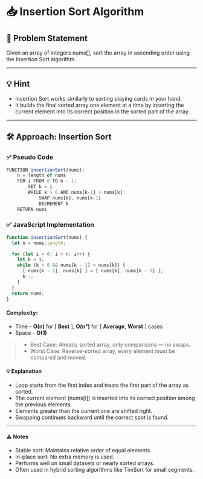 # 📥 Insertion Sort Algorithm

## 🧩 Problem Statement
Given an array of integers nums[], sort the array in ascending order using the Insertion Sort algorithm.

---

## 💡 Hint
- Insertion Sort works similarly to sorting playing cards in your hand.
- It builds the final sorted array one element at a time by inserting the current element into its correct position in the sorted part of the array.

---

## 🛠️ Approach: Insertion Sort

### ✅ Pseudo Code
```js
FUNCTION insertionSort(nums):
    n = length of nums
    FOR i FROM 0 TO n - 1:
        SET k = i
        WHILE k > 0 AND nums[k-1] > nums[k]:
            SWAP nums[k], nums[k-1]
            DECREMENT k
    RETURN nums
```
### ✅ JavaScript Implementation
```js
function insertionSort(nums) {
  let n = nums.length;

  for (let i = 0; i < n; i++) {
    let k = i;
    while (k > 0 && nums[k - 1] > nums[k]) {
      [ nums[k - 1], nums[k] ] = [ nums[k], nums[k - 1] ];
      k--;
    }
  }
  return nums;
}

```
#### Complexity:
- Time - **O(n)** for [ **Best** ], **O(n²)** for [ **Average**, **Worst** ] cases
- Space - **O(1)**

> - Best Case: Already sorted array, only comparisons — no swaps.
> - Worst Case: Reverse-sorted array, every element must be compared and moved.

#### 💡 Explanation
- Loop starts from the first index and treats the first part of the array as sorted.
- The current element (nums[i]) is inserted into its correct position among the previous elements.
- Elements greater than the current one are shifted right.
- Swapping continues backward until the correct spot is found.

---

#### ⚠️ Notes
- Stable sort: Maintains relative order of equal elements.
- In-place sort: No extra memory is used.
- Performs well on small datasets or nearly sorted arrays.
- Often used in hybrid sorting algorithms like TimSort for small segments.